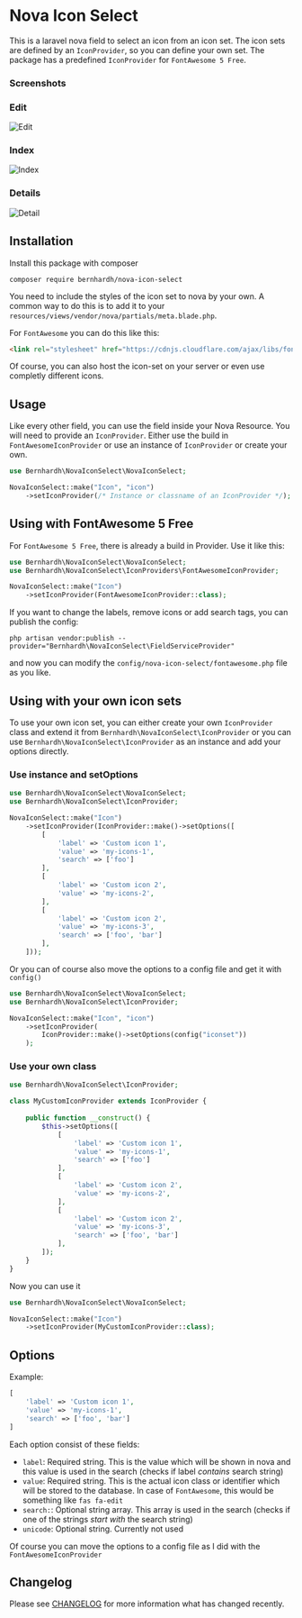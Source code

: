 # Nova Icon Select

This is a laravel nova field to select an icon from an icon set. The icon sets are defined by an `IconProvider`, so you can define your own set. The package has a predefined `IconProvider` for `FontAwesome 5 Free`.

### Screenshots

### Edit
![Edit](https://raw.githubusercontent.com/bernhardh/nova-icon-select/master/docs/edit.gif)

### Index

![Index](https://raw.githubusercontent.com/bernhardh/nova-icon-select/master/docs/index.png)

### Details

![Detail](https://raw.githubusercontent.com/bernhardh/nova-icon-select/master/docs/detail.png)

## Installation

Install this package with composer

```
composer require bernhardh/nova-icon-select
```

You need to include the styles of the icon set to nova by your own. A common way to do this is to add it to your `resources/views/vendor/nova/partials/meta.blade.php`. 

For `FontAwesome` you can do this like this:

```html
<link rel="stylesheet" href="https://cdnjs.cloudflare.com/ajax/libs/font-awesome/5.15.1/css/all.min.css" integrity="sha512-+4zCK9k+qNFUR5X+cKL9EIR+ZOhtIloNl9GIKS57V1MyNsYpYcUrUeQc9vNfzsWfV28IaLL3i96P9sdNyeRssA==" crossorigin="anonymous" />
```

Of course, you can also host the icon-set on your server or even use completly different icons.

## Usage

Like every other field, you can use the field inside your Nova Resource. You will need to provide an `IconProvider`. Either use the build in `FontAwesomeIconProvider` or use an instance of `IconProvider` or create your own.

```php
use Bernhardh\NovaIconSelect\NovaIconSelect;

NovaIconSelect::make("Icon", "icon")
    ->setIconProvider(/* Instance or classname of an IconProvider */);
```

## Using with FontAwesome 5 Free

For `FontAwesome 5 Free`, there is already a build in Provider. Use it like this:

```php
use Bernhardh\NovaIconSelect\NovaIconSelect;
use Bernhardh\NovaIconSelect\IconProviders\FontAwesomeIconProvider;

NovaIconSelect::make("Icon")
    ->setIconProvider(FontAwesomeIconProvider::class);
```

If you want to change the labels, remove icons or add search tags, you can publish the config:

```
php artisan vendor:publish --provider="Bernhardh\NovaIconSelect\FieldServiceProvider"
```

and now you can modify the `config/nova-icon-select/fontawesome.php` file as you like.

## Using with your own icon sets

To use your own icon set, you can either create your own `IconProvider` class and extend it from `Bernhardh\NovaIconSelect\IconProvider` or you can use `Bernhardh\NovaIconSelect\IconProvider` as an instance and add your options directly.

### Use instance and setOptions

```php
use Bernhardh\NovaIconSelect\NovaIconSelect;
use Bernhardh\NovaIconSelect\IconProvider;

NovaIconSelect::make("Icon")
    ->setIconProvider(IconProvider::make()->setOptions([
        [
            'label' => 'Custom icon 1',
            'value' => 'my-icons-1',
            'search' => ['foo']
        ],
        [
            'label' => 'Custom icon 2',
            'value' => 'my-icons-2',
        ],
        [
            'label' => 'Custom icon 2',
            'value' => 'my-icons-3',
            'search' => ['foo', 'bar']
        ],
    ]));
```

Or you can of course also move the options to a config file and get it with `config()`

```php
use Bernhardh\NovaIconSelect\NovaIconSelect;
use Bernhardh\NovaIconSelect\IconProvider;

NovaIconSelect::make("Icon", "icon")
    ->setIconProvider(
        IconProvider::make()->setOptions(config("iconset"))
    );
```


### Use your own class

```php
use Bernhardh\NovaIconSelect\IconProvider;

class MyCustomIconProvider extends IconProvider {
    
    public function __construct() {
        $this->setOptions([
            [
                'label' => 'Custom icon 1',
                'value' => 'my-icons-1',
                'search' => ['foo']
            ],
            [
                'label' => 'Custom icon 2',
                'value' => 'my-icons-2',
            ],
            [
                'label' => 'Custom icon 2',
                'value' => 'my-icons-3',
                'search' => ['foo', 'bar']
            ],
        ]);
    }
}
```

Now you can use it

```php
use Bernhardh\NovaIconSelect\NovaIconSelect;

NovaIconSelect::make("Icon")
    ->setIconProvider(MyCustomIconProvider::class);
```

## Options

Example:

```php
[
    'label' => 'Custom icon 1',
    'value' => 'my-icons-1',
    'search' => ['foo', 'bar']
]
```

Each option consist of these fields:

- `label`: Required string. This is the value which will be shown in nova and this value is used in the search (checks if label *contains* search string)
- `value`: Required string. This is the actual icon class or identifier which will be stored to the database. In case of `FontAwesome`, this would be something like `fas fa-edit`
- `search:`: Optional string array. This array is used in the search (checks if one of the strings *start with* the search string)
- `unicode`: Optional string. Currently not used

Of course you can move the options to a config file as I did with the `FontAwesomeIconProvider`

## Changelog

Please see [CHANGELOG](CHANGELOG.md) for more information what has changed recently.
